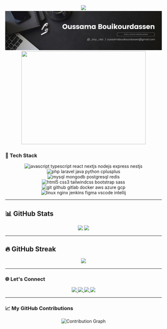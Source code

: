<div align="center">
  <img src="https://readme-typing-svg.herokuapp.com?font=Fira+Code&size=25&pause=1000&color=00FFAA&center=true&vCenter=true&width=500&lines=Hello+World!+I'm+Oussama;Full-Stack+Developer+%7C+Tech+Enthusiast;PHP+%7C+Java+%7C+C%2B%2B+%7C+JS+%7C+MySQL+%7C+React"/>
</div>


<div align="center">
  <img src="./Workflows/Black Minimal Motivation Quote LinkedIn Banner.png" />
  <img src="https://media.giphy.com/media/v1.Y2lkPTc5MGI3NjExcXJ1aGJ5Z3J0d3F4eXl6Y2R5Y2N4b2J4eGJwN2V1ZzB5bGJmYyZlcD12MV9pbnRlcm5hbF9naWZfYnlfaWQmY3Q9Zw/qgQUggAC3Pfv687qPC/giphy.gif" width="400" height="300"/>
</div>

### 🚀 Tech Stack

<div align="center">
  <img src="https://skillicons.dev/icons?i=js,ts,react,nextjs,nodejs,express,nestjs" height="40" alt="javascript typescript react nextjs nodejs express nestjs" />
  <br/>
  <img src="https://skillicons.dev/icons?i=php,laravel,java,py,cpp" height="40" alt="php laravel java python cplusplus" />
  <br/>
  <img src="https://skillicons.dev/icons?i=mysql,mongodb,postgres,redis" height="40" alt="mysql mongodb postgresql redis" />
  <br/>
  <img src="https://skillicons.dev/icons?i=html,css,tailwind,bootstrap,sass" height="40" alt="html5 css3 tailwindcss bootstrap sass" />
  <br/>
  <img src="https://skillicons.dev/icons?i=git,github,gitlab,docker,aws,azure,gcp" height="40" alt="git github gitlab docker aws azure gcp" />
  <br/>
  <img src="https://skillicons.dev/icons?i=linux,nginx,jenkins,figma,vscode,idea" height="40" alt="linux nginx jenkins figma vscode intellij" />
</div>

---

## 📊 GitHub Stats

<div align="center">
  <img src="https://github-readme-stats.vercel.app/api?username=boycka&show_icons=true&theme=github_dark&hide_border=true" height="180" />
  <img src="https://github-readme-stats.vercel.app/api/top-langs/?username=boycka&layout=compact&theme=github_dark&hide_border=true" height="180" />
</div>

---

## 🔥 GitHub Streak

<div align="center">
  <img src="https://streak-stats.demolab.com/?user=boycka&theme=dark&hide_border=true" />
</div>


---

### 🌐 Let's Connect

<div align="center">
  <a href="https://linkedin.com/in/oussamabok">
    <img src="https://skillicons.dev/icons?i=linkedin" height="30" />
  </a>
  <a href="mailto:oussamabouikourdassen@gmail.com">
    <img src="https://skillicons.dev/icons?i=gmail" height="30" />
  </a>
  <a href="https://discord.com/users/.ossm">
    <img src="https://skillicons.dev/icons?i=discord" height="30" />
  </a>
  <a href="https://instagram.com/_boy_cka">
    <img src="https://skillicons.dev/icons?i=instagram" height="30" />
  </a>
</div>

---

### 📈 My GitHub Contributions

<div align="center">
  <img src="https://github-readme-activity-graph.vercel.app/graph?username=boycka&theme=github-compact" alt="Contribution Graph" />
</div>

